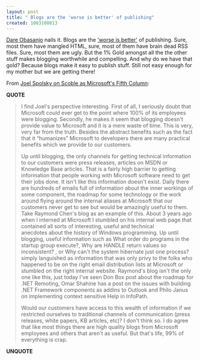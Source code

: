 ```yaml
---
layout: post
title: " Blogs are the 'worse is better' of publishing"
created: 1083108813
---
```

<a href="http://www.25hoursaday.com/">Dare Obasanjo</a> nails it.  Blogs are the <a href="http://www.jwz.org/doc/worse-is-better.html">'worse is better'</a> of publishing.  Sure, most them have mangled HTML, sure, most of them have brain dead RSS files.  Sure, most them are ugly.  But the 1% Gold amongst all the the other stuff makes blogging worthwhile and compelling.  And why do we have that gold? Because blogs make it easy to publish stuff.  Still not easy enough for my mother but we are getting there!

From <a href="http://www.25hoursaday.com/weblog/CommentView.aspx?guid=31236f9a-cf31-4114-9f81-dd1a6df83414">Joel Spolsky on Scoble as Microsoft's Fifth Column</a>:
<p><strong>QUOTE</strong></p><blockquote>I find Joel's perspective interesting. First of all, I seriously doubt that Microsoft could ever get to the point where 100% of its employees were blogging. Secondly, he makes it seem that blogging doesn't provide value to Microsoft and it is a mere waste of time. This is very, very far from the truth. Besides the abstract benefits such as the fact that it &#8220;humanizes&#8221; Microsoft to developers there are many practical benefits which we provide to our customers.

 Up until blogging, the only channels for getting technical information to our customers were press releases, articles on MSDN or Knowledge Base articles. That is a fairly high barrier to getting information that people working with Microsoft software need to get their jobs done. It isn't like this information doesn't exist.&#160;Daily there are hundreds of emails full of information about the inner workings of some component, the roadmap for some technology or the work around flying around the internal aliases at Microsoft that our customers never get to see but would be amazingly useful to them. Take Raymond Chen's blog as an example of this. About&#160;3 years ago when I interned&#160;at Microsoft I stumbled on his internal web&#160;page&#160;that contained all sorts of interesting, useful and technical anecdotes&#160;about the&#160;history of Windows programming. Up until blogging, useful information such as What order do programs in the startup group execute?, Why are HANDLE return values so inconsistent? , or Why can't the system hibernate just one process? simply languished as information that was only privy to the folks who happened to be on the right email distribution lists at&#160;Microsoft or stumbled on the right internal website. Raymond's blog isn't the only one like this, just today I've seen Don Box post about the roadmap for .NET Remoting, Omar Shahine has a post on the issues with building .NET Framework components as addins to Outlook&#160;and Philo Janus on implementing context sensitive Help in InfoPath.

 Would our customers have access to this wealth of information if we restricted ourselves to traditional channels of communication (press releases, white papers, KB articles, etc)? I don't think so. I do agree that like most things there are high quality blogs from Microsoft employees and others that aren't as useful. But that's life, 99% of everything is crap.</blockquote><p><strong>UNQUOTE</strong></p>

